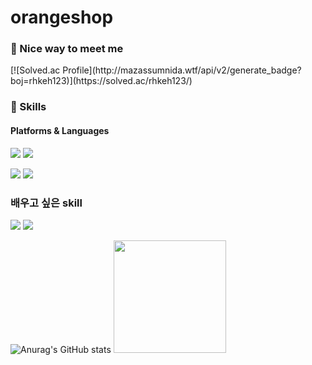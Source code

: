 # orangeshop
### 🤞 Nice way to meet me
<p>

</p>

<p>
  [![Solved.ac Profile](http://mazassumnida.wtf/api/v2/generate_badge?boj=rhkeh123)](https://solved.ac/rhkeh123/)

</p>


### 💪 Skills
#### Platforms & Languages
<p>
  <img src="https://img.shields.io/badge/Android-3DDC84?style=flat-square&logo=Android&logoColor=white"/>
  <img src="https://img.shields.io/badge/iOS-000000?style=flat-square&logo=iOS&logoColor=white"/>
</p>
<p>
  <img src="https://img.shields.io/badge/Kotlin-0095D5?style=flat-square&logo=Kotlin&logoColor=white"/> 
  <img src="https://img.shields.io/badge/Swift-FA7343?style=flat-square&logo=Swift&logoColor=white"/>
</p>

### 배우고 싶은 skill
<p>
  
  <img src="https://img.shields.io/badge/React-61DAFB?style=flat-square&logo=React&logoColor=black"/>
  <img src="https://img.shields.io/badge/ReactNative-61DAFB?style=flat-square&logo=React&logoColor=black"/>
</p>

![Anurag's GitHub stats](https://github-readme-stats.vercel.app/api?username=orangeshop&show_icons=true&theme=radical)
<img height="180em" src="https://github-readme-stats-eight-theta.vercel.app/api/top-langs/?username=orangeshop&layout=compact&langs_count=8&theme=chartreuse-dark"/>
